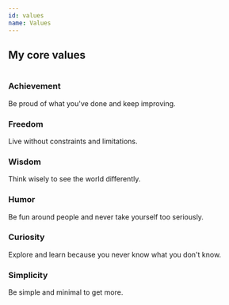 ```yaml
---
id: values
name: Values
---
```


<section>

<h2>My core values</h2>

<div class="row">
    <div class="column">
        <h3><span>Achievement</span></h3>
            Be proud of what you've done and keep improving.
        <h3><span>Freedom</span></h3>
            Live without constraints and limitations.
        <h3><span>Wisdom</span></h3>
        Think wisely to see the world differently.
    </div>
    <div class="column">
        <h3><span>Humor</span></h3>
            Be fun around people and never take yourself too seriously.
        <h3><span>Curiosity</span></h3>
            Explore and learn because you never know what you don't know.
        <h3><span>Simplicity</span></h3>
            Be simple and minimal to get more.
    </div>
</div>

</section>